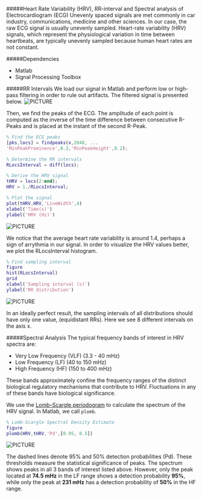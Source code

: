 #####Heart Rate Variability (HRV), RR-interval and Spectral analysis of Electrocardiogram (ECG) 
Unevenly spaced signals are met commonly in car industry, communications, medicine and other sciences. In our case, the raw ECG signal
is usually unevenly sampled. Heart-rate variability (HRV) signals, which represent the physiological 
variation in time between heartbeats, are typically unevenly sampled because human heart rates are not constant.

#####Dependencies
* Matlab
* Signal Processing Toolbox

#####RR Intervals
We load our signal in Matlab and perform low or high-pass filtering in order to rule out artifacts. 
The filtered signal is presented below.
![PICTURE](https://github.com/sdimi/HRV-of-ECG/blob/master/filtered.png)

Then, we find the peaks of the ECG. The amplitude of each point is computed as the inverse of the time difference 
between consecutive R-Peaks and is placed at the instant of the second R-Peak.


```Matlab
% Find the ECG peaks
[pks,locs] = findpeaks(x,2048, ...
'MinPeakProminence',0.3,'MinPeakHeight',0.2);

% Determine the RR intervals
RLocsInterval = diff(locs);

% Derive the HRV signal
tHRV = locs(2:end);
HRV = 1./RLocsInterval;

% Plot the signal
plot(tHRV,HRV,'LineWidth',4)
xlabel('Time(s)')
ylabel('HRV (Hz)')
```
![PICTURE](https://github.com/sdimi/HRV-of-ECG/blob/master/hrv.png)

We notice that the average heart rate variability is around 1.4, perhaps a sign of arrythmia in our signal.
In order to visualize the HRV values better, we plot the RLocsInterval histogram. 
```Matlab
% Find sampling interval
figure
hist(RLocsInterval)
grid
xlabel('Sampling interval (s)')
ylabel('RR distribution')
```
![PICTURE](https://github.com/sdimi/HRV-of-ECG/blob/master/sampling%20interval.png)

In an ideally perfect result, the sampling intervals of all
distributions should have only one value, (equidistant RRs).
Here we see 8 different intervals on the axis x.

#####Spectral Analysis
The typical frequency bands of interest in HRV spectra are:

* Very Low Frequency (VLF) (3.3 - 40 mHz)
* Low Frequency (LF)  (40 to 150 mHz)
* High Frequency (HF) (150 to 400 mHz)

These bands approximately confine the frequency ranges 
of the distinct biological regulatory mechanisms that 
contribute to HRV. Fluctuations in any of these bands have biological significance.

We use the [Lomb–Scargle periodogram](https://en.wikipedia.org/wiki/Least-squares_spectral_analysis#The_Lomb.E2.80.93Scargle_periodogram) to 
calculate the spectrum of the HRV signal. In Matlab, we call ``` plomb ```.

```Matlab
% Lomb-Scargle Spectral Density Estimate
figure
plomb(HRV,tHRV,'Pd',[0.95, 0.5])
```
![PICTURE](https://github.com/sdimi/HRV-of-ECG/blob/master/plomb.png)

The dashed lines denote 95% and 50% detection probabilities (Pd). 
These thresholds measure the statistical significance of peaks. 
The spectrum shows peaks in all 3 bands of interest listed above.
However, only the peak located at **74.5 mHz** in the LF range shows a detection
probability **95%**, while only the peak at **231 mHz** has a detection probability of **50%** in the HF range. 


